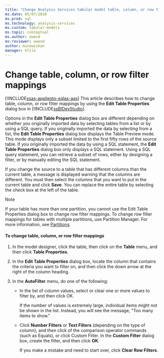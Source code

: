 ```yaml
---
title: "Change Analysis Services tabular model table, column, or row filter mappings | Microsoft Docs"
ms.date: 05/07/2018
ms.prod: sql
ms.technology: analysis-services
ms.custom: tabular-models
ms.topic: conceptual
ms.author: owend
ms.reviewer: owend
author: minewiskan
manager: kfile
---
```

# Change table, column, or row filter mappings

[!INCLUDE[ssas-appliesto-sqlas-aas](../../includes/ssas-appliesto-sqlas-aas.md)]
This article describes how to change table, column, or row filter mappings by using the **Edit Table Properties** dialog box in [!INCLUDE[ssBIDevStudio](../../includes/ssbidevstudio-md.md)].

Options in the **Edit Table Properties** dialog box are different depending on whether you originally imported data by selecting tables from a list or by using a SQL query. If you originally imported the data by selecting from a list, the **Edit Table Properties** dialog box displays the Table Preview mode. This mode displays only a subset limited to the first fifty rows of the source table. If you originally imported the data by using a SQL statement, the **Edit Table Properties** dialog box only displays a SQL statement. Using a SQL query statement, you can retrieve a subset of rows, either by designing a filter, or by manually editing the SQL statement.

If you change the source to a table that has different columns than the current table, a message is displayed warning that the columns are different. You must then select the columns that you want to put in the current table and click **Save**. You can replace the entire table by selecting the check box at the left of the table.

> [!NOTE]
> If your table has more than one partition, you cannot use the Edit Table Properties dialog box to change row filter mappings. To change row filter mappings for tables with multiple partitions, use Partition Manager. For more information, see [Partitions](../../analysis-services/tabular-models/partitions-ssas-tabular.md).

#### To change table, column, or row filter mappings

1. In the model designer, click the table, then click on the **Table** menu, and then click **Table Properties**.

2. In the **Edit Table Properties** dialog box, locate the column that contains the criteria you want to filter on, and then click the down arrow at the right of the column heading.

3. In the **AutoFilter** menu, do one of the following:

    - In the list of column values, select or clear one or more values to filter by, and then click OK.

        If the number of values is extremely large, individual items might not be shown in the list. Instead, you will see the message, "Too many items to show."

    - Click **Number Filters** or **Text Filters** (depending on the type of column), and then click of the comparison operator commands (such as Equals), or click Custom Filter. In the **Custom Filter** dialog box, create the filter, and then click **OK**.

        If you make a mistake and need to start over, click **Clear Row Filters**.
